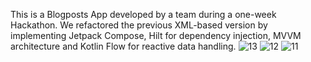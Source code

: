 This is a Blogposts App developed by a team during a one-week Hackathon. We refactored the previous XML-based version by implementing Jetpack Compose, Hilt for dependency injection, MVVM architecture and Kotlin Flow for reactive data handling.
![13](https://github.com/user-attachments/assets/a036a697-d46b-4d10-9cbf-69538448aeb9)
![12](https://github.com/user-attachments/assets/d9026915-d4b9-4ce7-bb53-66eeec6ebe43)
![11](https://github.com/user-attachments/assets/ccf44fe5-f8ca-4edd-9e22-95b28b41f190)
